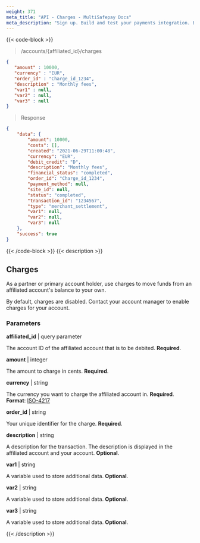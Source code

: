 ```yaml
---
weight: 371
meta_title: "API - Charges - MultiSafepay Docs"
meta_description: "Sign up. Build and test your payments integration. Explore our products and services. Use our API Reference, SDKs, and wrappers. Get support."
---
```


{{< code-block >}}

> /accounts/{affiliated_id}/charges

```json 
{
   "amount" : 10000,
   "currency" : "EUR",
   "order_id" : "Charge_id_1234",
   "description" : "Monthly fees",
   "var1" : null,
   "var2" : null,
   "var3" : null
}
```

> Response

```json
{
    "data": {
        "amount": 10000,
        "costs": [],
        "created": "2021-06-29T11:00:48",
        "currency": "EUR",
        "debit_credit": "D",
        "description": "Monthly fees",
        "financial_status": "completed",
        "order_id": "Charge_id_1234",
        "payment_method": null,
        "site_id": null,
        "status": "completed",
        "transaction_id": "1234567",
        "type": "merchant_settlement",
        "var1": null,
        "var2": null,
        "var3": null 
    },
    "success": true
}
```

{{< /code-block >}}
{{< description >}}
## Charges

As a partner or primary account holder, use charges to move funds from an affiliated account's balance to your own. 

By default, charges are disabled. Contact your account manager to enable charges for your account.

### Parameters

**affiliated_id** | query parameter

The account ID of the affiliated account that is to be debited. **Required**.

**amount** | integer 

The amount to charge in cents. **Required**.

**currency** | string

The currency you want to charge the affiliated account in. **Required**.  
**Format**: [ISO-4217](https://www.iso.org/iso-4217-currency-codes.html)

**order_id** | string 

Your unique identifier for the charge. **Required**. 

**description** | string

A description for the transaction. The description is displayed in the affiliated account and your account. **Optional**. 

**var1** | string

A variable used to store additional data. **Optional**.

**var2** | string

A variable used to store additional data. **Optional**.

**var3** | string

A variable used to store additional data. **Optional**.

{{< /description >}}